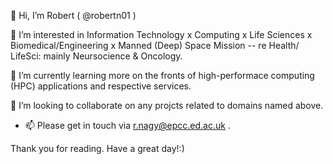  👋 Hi, I’m Robert ( @robertn01 )

 👀 I’m interested in Information Technology x Computing x Life Sciences x Biomedical/Engineering x Manned (Deep) Space Mission -- re Health/ LifeSci: mainly Neursocience & Oncology.

 🌱 I’m currently learning more on the fronts of high-performace computing (HPC) applications and respective services.

 💞️ I’m looking to collaborate on any projcts related to domains named above.

- 📫 Please get in touch via r.nagy@epcc.ed.ac.uk .

 Thank you for reading. Have a great day!:)

<!---
robertn01/robertn01 is a ✨ special ✨ repository because its `README.md` (this file) appears on your GitHub profile.
You can click the Preview link to take a look at your changes.
--->
